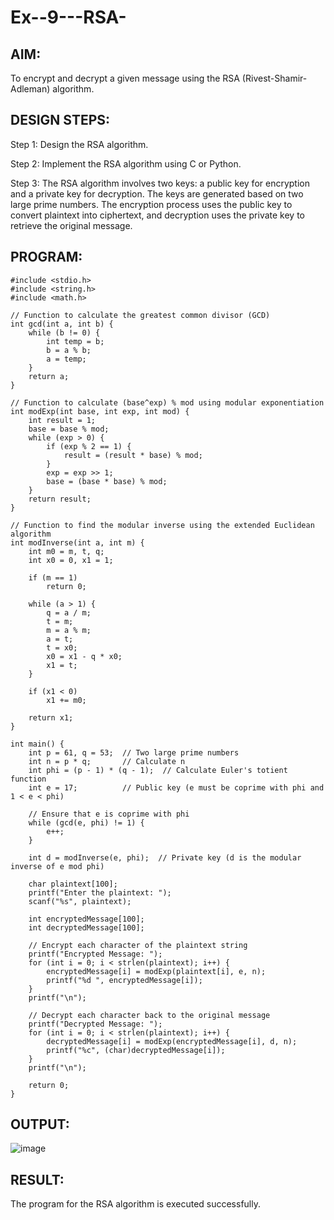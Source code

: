 # Ex--9---RSA-

## AIM:
To encrypt and decrypt a given message using the RSA (Rivest-Shamir-Adleman) algorithm.

## DESIGN STEPS:
Step 1:
Design the RSA algorithm.

Step 2:
Implement the RSA algorithm using C or Python.

Step 3:
The RSA algorithm involves two keys: a public key for encryption and a private key for decryption. The keys are generated based on two large prime numbers. The encryption process uses the public key to convert plaintext into ciphertext, and decryption uses the private key to retrieve the original message.

## PROGRAM:
```
#include <stdio.h>
#include <string.h>
#include <math.h>

// Function to calculate the greatest common divisor (GCD)
int gcd(int a, int b) {
    while (b != 0) {
        int temp = b;
        b = a % b;
        a = temp;
    }
    return a;
}

// Function to calculate (base^exp) % mod using modular exponentiation
int modExp(int base, int exp, int mod) {
    int result = 1;
    base = base % mod;
    while (exp > 0) {
        if (exp % 2 == 1) {
            result = (result * base) % mod;
        }
        exp = exp >> 1;
        base = (base * base) % mod;
    }
    return result;
}

// Function to find the modular inverse using the extended Euclidean algorithm
int modInverse(int a, int m) {
    int m0 = m, t, q;
    int x0 = 0, x1 = 1;
    
    if (m == 1)
        return 0;

    while (a > 1) {
        q = a / m;
        t = m;
        m = a % m;
        a = t;
        t = x0;
        x0 = x1 - q * x0;
        x1 = t;
    }

    if (x1 < 0)
        x1 += m0;

    return x1;
}

int main() {
    int p = 61, q = 53;  // Two large prime numbers
    int n = p * q;       // Calculate n
    int phi = (p - 1) * (q - 1);  // Calculate Euler's totient function
    int e = 17;          // Public key (e must be coprime with phi and 1 < e < phi)
    
    // Ensure that e is coprime with phi
    while (gcd(e, phi) != 1) {
        e++;
    }
    
    int d = modInverse(e, phi);  // Private key (d is the modular inverse of e mod phi)
    
    char plaintext[100];
    printf("Enter the plaintext: ");
    scanf("%s", plaintext);
    
    int encryptedMessage[100];
    int decryptedMessage[100];
    
    // Encrypt each character of the plaintext string
    printf("Encrypted Message: ");
    for (int i = 0; i < strlen(plaintext); i++) {
        encryptedMessage[i] = modExp(plaintext[i], e, n);
        printf("%d ", encryptedMessage[i]);
    }
    printf("\n");
    
    // Decrypt each character back to the original message
    printf("Decrypted Message: ");
    for (int i = 0; i < strlen(plaintext); i++) {
        decryptedMessage[i] = modExp(encryptedMessage[i], d, n);
        printf("%c", (char)decryptedMessage[i]);
    }
    printf("\n");
    
    return 0;
}
```
## OUTPUT:
![image](https://github.com/user-attachments/assets/5b883b5b-e804-4473-8586-53efc30d4621)


## RESULT:
The program for the RSA algorithm is executed successfully.
